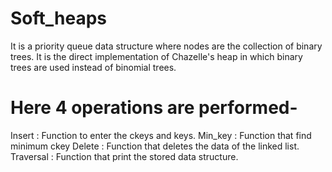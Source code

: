 # Soft_heaps
It is a priority queue data structure where nodes are the collection of binary trees.
It is the direct implementation of Chazelle's heap in which binary trees are used instead of binomial trees.
# Here 4 operations are performed-
Insert    : Function to enter the ckeys and keys.
Min_key   : Function that find minimum ckey
Delete    : Function that deletes the data of the linked list.
Traversal : Function that print the stored data structure.
